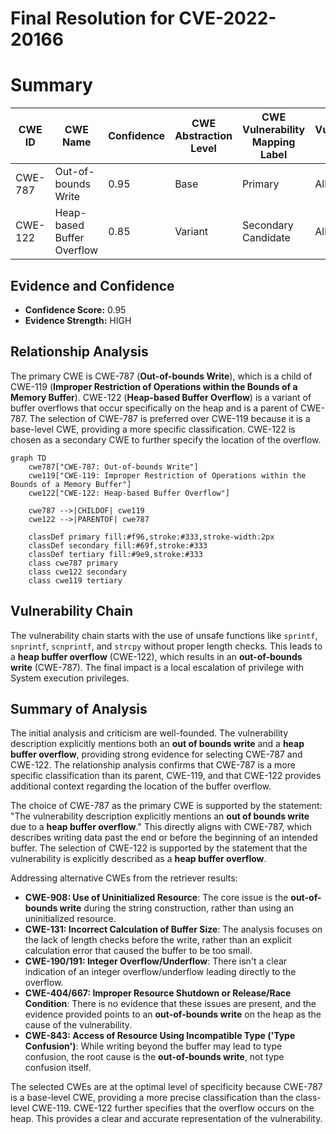 # Final Resolution for CVE-2022-20166

# Summary

| CWE ID | CWE Name | Confidence | CWE Abstraction Level | CWE Vulnerability Mapping Label | CWE-Vulnerability Mapping Notes |
|---|---|---|---|---|---|
| CWE-787 | Out-of-bounds Write | 0.95 | Base | Primary | Allowed |
| CWE-122 | Heap-based Buffer Overflow | 0.85 | Variant | Secondary Candidate | Allowed |

## Evidence and Confidence

*   **Confidence Score:** 0.95
*   **Evidence Strength:** HIGH

## Relationship Analysis
The primary CWE is CWE-787 (**Out-of-bounds Write**), which is a child of CWE-119 (**Improper Restriction of Operations within the Bounds of a Memory Buffer**). CWE-122 (**Heap-based Buffer Overflow**) is a variant of buffer overflows that occur specifically on the heap and is a parent of CWE-787. The selection of CWE-787 is preferred over CWE-119 because it is a base-level CWE, providing a more specific classification. CWE-122 is chosen as a secondary CWE to further specify the location of the overflow.

```mermaid
graph TD
    cwe787["CWE-787: Out-of-bounds Write"]
    cwe119["CWE-119: Improper Restriction of Operations within the Bounds of a Memory Buffer"]
    cwe122["CWE-122: Heap-based Buffer Overflow"]
    
    cwe787 -->|CHILDOF| cwe119
    cwe122 -->|PARENTOF| cwe787
    
    classDef primary fill:#f96,stroke:#333,stroke-width:2px
    classDef secondary fill:#69f,stroke:#333
    classDef tertiary fill:#9e9,stroke:#333
    class cwe787 primary
    class cwe122 secondary
    class cwe119 tertiary
```

## Vulnerability Chain
The vulnerability chain starts with the use of unsafe functions like `sprintf`, `snprintf`, `scnprintf`, and `strcpy` without proper length checks. This leads to a **heap buffer overflow** (CWE-122), which results in an **out-of-bounds write** (CWE-787). The final impact is a local escalation of privilege with System execution privileges.

## Summary of Analysis
The initial analysis and criticism are well-founded. The vulnerability description explicitly mentions both an **out of bounds write** and a **heap buffer overflow**, providing strong evidence for selecting CWE-787 and CWE-122. The relationship analysis confirms that CWE-787 is a more specific classification than its parent, CWE-119, and that CWE-122 provides additional context regarding the location of the buffer overflow.

The choice of CWE-787 as the primary CWE is supported by the statement: "The vulnerability description explicitly mentions an **out of bounds write** due to a **heap buffer overflow**." This directly aligns with CWE-787, which describes writing data past the end or before the beginning of an intended buffer. The selection of CWE-122 is supported by the statement that the vulnerability is explicitly described as a **heap buffer overflow**.

Addressing alternative CWEs from the retriever results:
*   **CWE-908: Use of Uninitialized Resource**: The core issue is the **out-of-bounds write** during the string construction, rather than using an uninitialized resource.
*   **CWE-131: Incorrect Calculation of Buffer Size**: The analysis focuses on the lack of length checks before the write, rather than an explicit calculation error that caused the buffer to be too small.
*   **CWE-190/191: Integer Overflow/Underflow**: There isn't a clear indication of an integer overflow/underflow leading directly to the overflow.
*   **CWE-404/667: Improper Resource Shutdown or Release/Race Condition**: There is no evidence that these issues are present, and the evidence provided points to an **out-of-bounds write** on the heap as the cause of the vulnerability.
*   **CWE-843: Access of Resource Using Incompatible Type ('Type Confusion')**: While writing beyond the buffer may lead to type confusion, the root cause is the **out-of-bounds write**, not type confusion itself.

The selected CWEs are at the optimal level of specificity because CWE-787 is a base-level CWE, providing a more precise classification than the class-level CWE-119. CWE-122 further specifies that the overflow occurs on the heap. This provides a clear and accurate representation of the vulnerability.